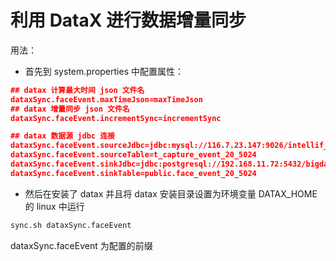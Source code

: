 # 利用 DataX 进行数据增量同步

用法：

* 首先到 system.properties 中配置属性：
```json
## datax 计算最大时间 json 文件名
dataxSync.faceEvent.maxTimeJson=maxTimeJson
## datax 增量同步 json 文件名
dataxSync.faceEvent.incrementSync=incrementSync

## datax 数据源 jdbc 连接
dataxSync.faceEvent.sourceJdbc=jdbc:mysql://116.7.23.147:9026/intellif_mining
dataxSync.faceEvent.sourceTable=t_capture_event_20_5024
dataxSync.faceEvent.sinkJdbc=jdbc:postgresql://192.168.11.72:5432/bigdata_ods
dataxSync.faceEvent.sinkTable=public.face_event_20_5024
```

* 然后在安装了 datax 并且将 datax 安装目录设置为环境变量 DATAX_HOME 的 linux 中运行 

```bash
sync.sh dataxSync.faceEvent
```
dataxSync.faceEvent 为配置的前缀
